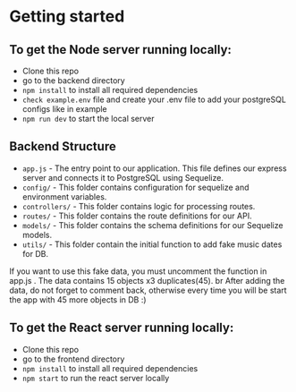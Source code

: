 # Getting started

## To get the Node server running locally:

- Clone this repo
- go to the backend directory
- `npm install` to install all required dependencies
- `check example.env` file and create your .env file to add your postgreSQL configs like in example
- `npm run dev` to start the local server

## Backend Structure

- `app.js` - The entry point to our application. This file defines our express server and connects it to PostgreSQL using Sequelize.
- `config/` - This folder contains configuration for sequelize and environment variables.
- `controllers/` - This folder contains logic for processing routes.
- `routes/` - This folder contains the route definitions for our API.
- `models/` - This folder contains the schema definitions for our Sequelize models.
- `utils/` - This folder contain the initial function to add fake music dates for DB. 
 
If you want to use this fake data, you must uncomment the function in app.js . The data contains 15 objects x3 duplicates(45). 
br After adding the data, do not forget to comment back, otherwise every time you will be start the app with 45 more objects in DB :)


## To get the React server running locally:

- Clone this repo
- go to the frontend directory
- `npm install` to install all required dependencies
- `npm start` to run the react server locally
